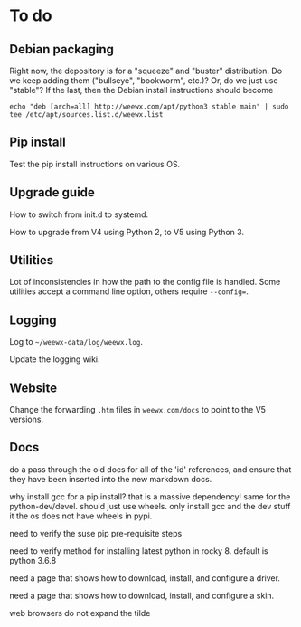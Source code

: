 # To do


## Debian packaging

Right now, the depository is for a "squeeze" and "buster" distribution. Do we keep adding them
("bullseye", "bookworm", etc.)? Or, do we just use "stable"? If the last, then the Debian
install instructions should become 

    echo "deb [arch=all] http://weewx.com/apt/python3 stable main" | sudo tee /etc/apt/sources.list.d/weewx.list

## Pip install

Test the pip install instructions on various OS.

## Upgrade guide

How to switch from init.d to systemd.

How to upgrade from V4 using Python 2, to V5 using Python 3.


## Utilities

Lot of inconsistencies in how the path to the config file is handled. Some utilities accept a
command line option, others require `--config=`.

## Logging

Log to `~/weewx-data/log/weewx.log`.

Update the logging wiki.

## Website

Change the forwarding `.htm` files in `weewx.com/docs` to point to the V5 versions.

## Docs

do a pass through the old docs for all of the 'id' references, and ensure that
they have been inserted into the new markdown docs.

why install gcc for a pip install?  that is a massive dependency!
same for the python-dev/devel.  should just use wheels.  only install gcc
and the dev stuff it the os does not have wheels in pypi.

need to verify the suse pip pre-requisite steps

need to verify method for installing latest python in rocky 8.  default is
python 3.6.8

need a page that shows how to download, install, and configure a driver.

need a page that shows how to download, install, and configure a skin.

web browsers do not expand the tilde
